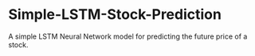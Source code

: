 # Simple-LSTM-Stock-Prediction
A simple LSTM Neural Network model for predicting the future price of a stock.
